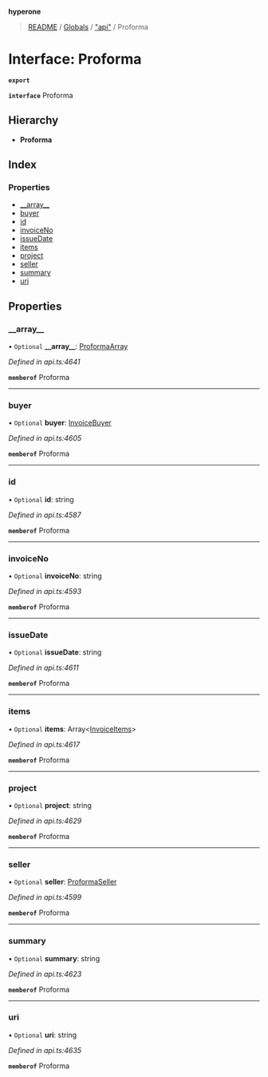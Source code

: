 **hyperone**

> [README](../README.md) / [Globals](../globals.md) / ["api"](../modules/_api_.md) / Proforma

# Interface: Proforma

**`export`** 

**`interface`** Proforma

## Hierarchy

* **Proforma**

## Index

### Properties

* [\_\_array\_\_](_api_.proforma.md#__array__)
* [buyer](_api_.proforma.md#buyer)
* [id](_api_.proforma.md#id)
* [invoiceNo](_api_.proforma.md#invoiceno)
* [issueDate](_api_.proforma.md#issuedate)
* [items](_api_.proforma.md#items)
* [project](_api_.proforma.md#project)
* [seller](_api_.proforma.md#seller)
* [summary](_api_.proforma.md#summary)
* [uri](_api_.proforma.md#uri)

## Properties

### \_\_array\_\_

• `Optional` **\_\_array\_\_**: [ProformaArray](_api_.proformaarray.md)

*Defined in api.ts:4641*

**`memberof`** Proforma

___

### buyer

• `Optional` **buyer**: [InvoiceBuyer](_api_.invoicebuyer.md)

*Defined in api.ts:4605*

**`memberof`** Proforma

___

### id

• `Optional` **id**: string

*Defined in api.ts:4587*

**`memberof`** Proforma

___

### invoiceNo

• `Optional` **invoiceNo**: string

*Defined in api.ts:4593*

**`memberof`** Proforma

___

### issueDate

• `Optional` **issueDate**: string

*Defined in api.ts:4611*

**`memberof`** Proforma

___

### items

• `Optional` **items**: Array\<[InvoiceItems](_api_.invoiceitems.md)>

*Defined in api.ts:4617*

**`memberof`** Proforma

___

### project

• `Optional` **project**: string

*Defined in api.ts:4629*

**`memberof`** Proforma

___

### seller

• `Optional` **seller**: [ProformaSeller](_api_.proformaseller.md)

*Defined in api.ts:4599*

**`memberof`** Proforma

___

### summary

• `Optional` **summary**: string

*Defined in api.ts:4623*

**`memberof`** Proforma

___

### uri

• `Optional` **uri**: string

*Defined in api.ts:4635*

**`memberof`** Proforma
